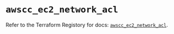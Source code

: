 # `awscc_ec2_network_acl`

Refer to the Terraform Registory for docs: [`awscc_ec2_network_acl`](https://registry.terraform.io/providers/hashicorp/awscc/0.70.0/docs/resources/ec2_network_acl).
